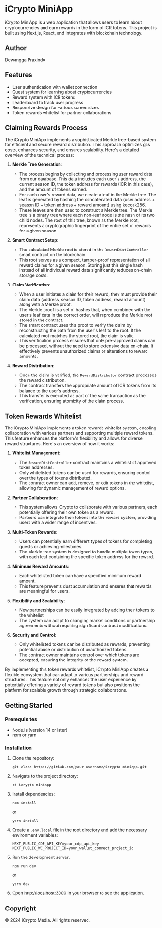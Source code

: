 # iCrypto MiniApp

iCrypto MiniApp is a web application that allows users to learn about cryptocurrencies and earn rewards in the form of ICR tokens. This project is built using Next.js, React, and integrates with blockchain technology.

## Author

Dewangga Praxindo

## Features

- User authentication with wallet connection
- Quest system for learning about cryptocurrencies
- Reward system with ICR tokens
- Leaderboard to track user progress
- Responsive design for various screen sizes
- Token rewards whitelist for partner collaborations

## Claiming Rewards Process

The iCrypto MiniApp implements a sophisticated Merkle tree-based system for efficient and secure reward distribution. This approach optimizes gas costs, enhances security, and ensures scalability. Here's a detailed overview of the technical process:

1. **Merkle Tree Generation**:

   - The process begins by collecting and processing user reward data from our database. This data includes each user's address, the current season ID, the token address for rewards (ICR in this case), and the amount of tokens earned.
   - For each user's reward data, we create a leaf in the Merkle tree. The leaf is generated by hashing the concatenated data (user address + season ID + token address + reward amount) using keccak256.
   - These leaves are then used to construct a Merkle tree. The Merkle tree is a binary tree where each non-leaf node is the hash of its two child nodes. The root of this tree, known as the Merkle root, represents a cryptographic fingerprint of the entire set of rewards for a given season.

2. **Smart Contract Setup**:

   - The calculated Merkle root is stored in the `RewardDistController` smart contract on the blockchain.
   - This root serves as a compact, tamper-proof representation of all reward claims for a given season. Storing just this single hash instead of all individual reward data significantly reduces on-chain storage costs.

3. **Claim Verification**:

   - When a user initiates a claim for their reward, they must provide their claim data (address, season ID, token address, reward amount) along with a Merkle proof.
   - The Merkle proof is a set of hashes that, when combined with the user's leaf data in the correct order, will reproduce the Merkle root stored in the contract.
   - The smart contract uses this proof to verify the claim by reconstructing the path from the user's leaf to the root. If the calculated root matches the stored root, the claim is valid.
   - This verification process ensures that only pre-approved claims can be processed, without the need to store extensive data on-chain. It effectively prevents unauthorized claims or alterations to reward amounts.

4. **Reward Distribution**:
   - Once the claim is verified, the `RewardDistributor` contract processes the reward distribution.
   - The contract transfers the appropriate amount of ICR tokens from its balance to the user's address.
   - This transfer is executed as part of the same transaction as the verification, ensuring atomicity of the claim process.

## Token Rewards Whitelist

The iCrypto MiniApp implements a token rewards whitelist system, enabling collaboration with various partners and supporting multiple reward tokens. This feature enhances the platform's flexibility and allows for diverse reward structures. Here's an overview of how it works:

1. **Whitelist Management**:

   - The `RewardDistController` contract maintains a whitelist of approved token addresses.
   - Only whitelisted tokens can be used for rewards, ensuring control over the types of tokens distributed.
   - The contract owner can add, remove, or edit tokens in the whitelist, allowing for dynamic management of reward options.

2. **Partner Collaboration**:

   - This system allows iCrypto to collaborate with various partners, each potentially offering their own token as a reward.
   - Partners can integrate their tokens into the reward system, providing users with a wider range of incentives.

3. **Multi-Token Rewards**:

   - Users can potentially earn different types of tokens for completing quests or achieving milestones.
   - The Merkle tree system is designed to handle multiple token types, with each leaf containing the specific token address for the reward.

4. **Minimum Reward Amounts**:

   - Each whitelisted token can have a specified minimum reward amount.
   - This feature prevents dust accumulation and ensures that rewards are meaningful for users.

5. **Flexibility and Scalability**:

   - New partnerships can be easily integrated by adding their tokens to the whitelist.
   - The system can adapt to changing market conditions or partnership agreements without requiring significant contract modifications.

6. **Security and Control**:
   - Only whitelisted tokens can be distributed as rewards, preventing potential abuse or distribution of unauthorized tokens.
   - The contract owner maintains control over which tokens are accepted, ensuring the integrity of the reward system.

By implementing this token rewards whitelist, iCrypto MiniApp creates a flexible ecosystem that can adapt to various partnerships and reward structures. This feature not only enhances the user experience by potentially offering a variety of reward tokens but also positions the platform for scalable growth through strategic collaborations.

## Getting Started

### Prerequisites

- Node.js (version 14 or later)
- npm or yarn

### Installation

1. Clone the repository:

   ```
   git clone https://github.com/your-username/icrypto-miniapp.git
   ```

2. Navigate to the project directory:

   ```
   cd icrypto-miniapp
   ```

3. Install dependencies:

   ```
   npm install
   ```

   or

   ```
   yarn install
   ```

4. Create a `.env.local` file in the root directory and add the necessary environment variables:

   ```
   NEXT_PUBLIC_CDP_API_KEY=your_cdp_api_key
   NEXT_PUBLIC_WC_PROJECT_ID=your_wallet_connect_project_id
   ```

5. Run the development server:

   ```
   npm run dev
   ```

   or

   ```
   yarn dev
   ```

6. Open [http://localhost:3000](http://localhost:3000) in your browser to see the application.

## Copyright

© 2024 iCrypto Media. All rights reserved.
